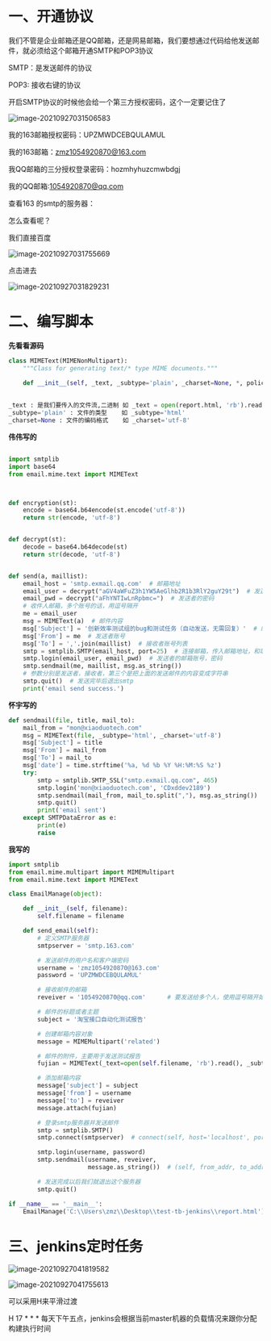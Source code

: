

# 一、开通协议

我们不管是企业邮箱还是QQ邮箱，还是网易邮箱，我们要想通过代码给他发送邮件，就必须给这个邮箱开通SMTP和POP3协议

SMTP：是发送邮件的协议

POP3: 接收右键的协议



开启SMTP协议的时候他会给一个第三方授权密码，这个一定要记住了

![image-20210927031506583](image-20210927031506583.png)

我的163邮箱授权密码：UPZMWDCEBQULAMUL

我的163邮箱：zmz1054920870@163.com



我QQ邮箱的三分授权登录密码：hozmhyhuzcmwbdgj

我的QQ邮箱:1054920870@qq.com





查看163 的smtp的服务器：

怎么查看呢？

我们直接百度

![image-20210927031755669](image-20210927031755669.png)

点击进去

![image-20210927031829231](image-20210927031829231.png)



# 二、编写脚本

**先看看源码**

```python
class MIMEText(MIMENonMultipart):
    """Class for generating text/* type MIME documents."""

    def __init__(self, _text, _subtype='plain', _charset=None, *, policy=None):
    
    
_text : 是我们要传入的文件流,二进制 如 _text = open(report.html, 'rb').read()
_subtype='plain' : 文件的类型	如 _subtype='html'
_charset=None : 文件的编码格式	   如 _charset='utf-8'
```



**伟伟写的**

```python

import smtplib
import base64
from email.mime.text import MIMEText



def encryption(st):
    encode = base64.b64encode(st.encode('utf-8'))
    return str(encode, 'utf-8')


def decrypt(st):
    decode = base64.b64decode(st)
    return str(decode, 'utf-8')


def send(a, maillist):
    email_host = 'smtp.exmail.qq.com'  # 邮箱地址
    email_user = decrypt("aGV4aWFuZ3h1YW5AeGlhb2R1b3RlY2guY29t")  # 发送者账号
    email_pwd = decrypt("aFhYNTIwLnRpbmc=")  # 发送者的密码
    # 收件人邮箱，多个账号的话，用逗号隔开
    me = email_user
    msg = MIMEText(a)  # 邮件内容
    msg['Subject'] = '创新效率测试组的bug和测试任务（自动发送，无需回复）'  # 邮件主题
    msg['From'] = me  # 发送者账号
    msg['To'] = ','.join(maillist)  # 接收者账号列表
    smtp = smtplib.SMTP(email_host, port=25)  # 连接邮箱，传入邮箱地址，和端口号，smtp的端口号是25
    smtp.login(email_user, email_pwd)  # 发送者的邮箱账号，密码
    smtp.sendmail(me, maillist, msg.as_string())
    # 参数分别是发送者，接收者，第三个是把上面的发送邮件的内容变成字符串
    smtp.quit()  # 发送完毕后退出smtp
    print('email send success.')
```



**怀宇写的**

```python
def sendmail(file, title, mail_to):
    mail_from = "mon@xiaoduotech.com"
    msg = MIMEText(file, _subtype='html', _charset='utf-8')
    msg['Subject'] = title
    msg['From'] = mail_from
    msg['To'] = mail_to
    msg['date'] = time.strftime('%a, %d %b %Y %H:%M:%S %z')
    try:
        smtp = smtplib.SMTP_SSL("smtp.exmail.qq.com", 465)
        smtp.login('mon@xiaoduotech.com', 'CDxddev2189')
        smtp.sendmail(mail_from, mail_to.split(","), msg.as_string())
        smtp.quit()
        print('email sent')
    except SMTPDataError as e:
        print(e)
        raise
```



**我写的**

```python
import smtplib
from email.mime.multipart import MIMEMultipart
from email.mime.text import MIMEText

class EmailManage(object):

    def __init__(self, filename):
        self.filename = filename

    def send_email(self):
        # 定义SMTP服务器
        smtpserver = 'smtp.163.com'

        # 发送邮件的用户名和客户端密码
        username = 'zmz1054920870@163.com'
        password = 'UPZMWDCEBQULAMUL'

        # 接收邮件的邮箱
        reveiver = '1054920870@qq.com'		# 要发送给多个人，使用逗号隔开如:reveiver = '1054920870@qq.com,2967888689@qq.com'

        # 邮件的标题或者主题
        subject = '淘宝接口自动化测试报告'

        # 创建邮箱内容对象
        message = MIMEMultipart('related')

        # 邮件的附件，主要用于发送测试报告
        fujian = MIMEText(_text=open(self.filename, 'rb').read(), _subtype='html', _charset='utf8')

        # 添加邮箱内容
        message['subject'] = subject
        message['from'] = username
        message['to'] = reveiver
        message.attach(fujian)

        # 登录smtp服务器并发送邮件
        smtp = smtplib.SMTP()
        smtp.connect(smtpserver)  # connect(self, host='localhost', port=0, source_address=None):

        smtp.login(username, password)
        smtp.sendmail(username, reveiver,
                      message.as_string())  # (self, from_addr, to_addrs, msg, mail_options=[],rcpt_options=[]):

        # 发送完成以后我们就退出这个服务器
        smtp.quit()

if __name__ == '__main__':
    EmailManage('C:\\Users\zmz\\Desktop\\test-tb-jenkins\\report.html').send_email()
```



# 三、jenkins定时任务

![image-20210927041819582](image-20210927041819582.png)







![image-20210927041755613](image-20210927041755613.png)

可以采用H来平滑过渡

H 17 * * *  每天下午五点，jenkins会根据当前master机器的负载情况来跟你分配构建执行时间

